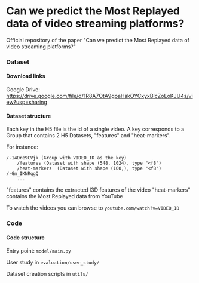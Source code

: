 # Can we predict the Most Replayed data of video streaming platforms?
Official repository of the paper "Can we predict the Most Replayed data of video streaming platforms?"

### Dataset
#### Download links
Google Drive: https://drive.google.com/file/d/1R8A7OtA9goaHskOYCxyxBIcZoLoKJU4s/view?usp=sharing

#### Dataset structure
Each key in the H5 file is the id of a single video.
A key corresponds to a Group that contains 2 H5 Datasets, "features" and "heat-markers".

For instance:
```text
/-14Dre9CVjk (Group with VIDEO_ID as the key)
    /features (Dataset with shape (548, 1024), type "<f8")
    /heat-markers  (Dataset with shape (100,), type "<f8")
/-Gm_IKNRqgQ
    ...
```
"features" contains the extracted I3D features of the video
"heat-markers" contains the Most Replayed data from YouTube

To watch the videos you can browse to `youtube.com/watch?v=VIDEO_ID`


### Code
#### Code structure
Entry point: `model/main.py`

User study in `evaluation/user_study/`

Dataset creation scripts in `utils/`
